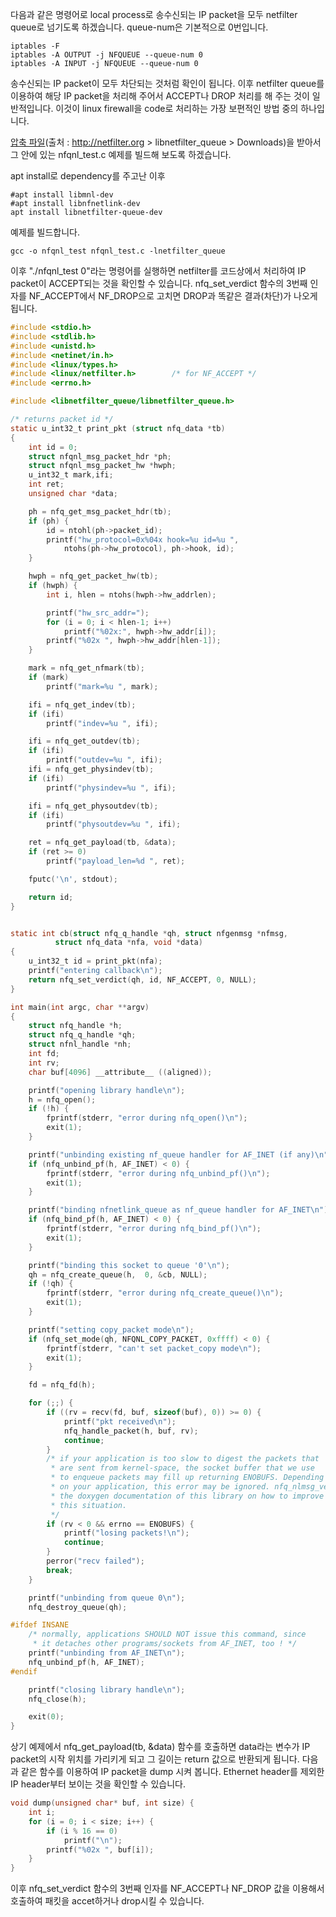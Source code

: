 다음과 같은 명령어로 local process로 송수신되는 IP packet을 모두 netfilter queue로 넘기도록 하겠습니다. queue-num은 기본적으로 0번입니다.
```
iptables -F
iptables -A OUTPUT -j NFQUEUE --queue-num 0
iptables -A INPUT -j NFQUEUE --queue-num 0
```

송수신되는 IP packet이 모두 차단되는 것처럼 확인이 됩니다. 이후 netfilter queue를 이용하여 해당 IP packet을 처리해 주어서 ACCEPT나 DROP 처리를 해 주는 것이 일반적입니다. 이것이 linux firewall을 code로 처리하는 가장 보편적인 방법 중의 하나입니다.

[압축 파일](libnetfilter_queue-1.0.2.tar.bz2)(출처 : http://netfilter.org > libnetfilter_queue > Downloads)을 받아서 그 안에 있는 nfqnl_test.c 예제를 빌드해 보도록 하겠습니다.

apt install로 dependency를 주고난 이후
```
#apt install libmnl-dev
#apt install libnfnetlink-dev
apt install libnetfilter-queue-dev
```

예제를 빌드합니다.
```
gcc -o nfqnl_test nfqnl_test.c -lnetfilter_queue
```

이후 "./nfqnl_test 0"라는 명령어를 실행하면 netfilter를 코드상에서 처리하여 IP packet이 ACCEPT되는 것을 확인할 수 있습니다. nfq_set_verdict 함수의 3번째 인자를 NF_ACCEPT에서 NF_DROP으로 고치면 DROP과 똑같은 결과(차단)가 나오게 됩니다.

```c
#include <stdio.h>
#include <stdlib.h>
#include <unistd.h>
#include <netinet/in.h>
#include <linux/types.h>
#include <linux/netfilter.h>		/* for NF_ACCEPT */
#include <errno.h>

#include <libnetfilter_queue/libnetfilter_queue.h>

/* returns packet id */
static u_int32_t print_pkt (struct nfq_data *tb)
{
	int id = 0;
	struct nfqnl_msg_packet_hdr *ph;
	struct nfqnl_msg_packet_hw *hwph;
	u_int32_t mark,ifi;
	int ret;
	unsigned char *data;

	ph = nfq_get_msg_packet_hdr(tb);
	if (ph) {
		id = ntohl(ph->packet_id);
		printf("hw_protocol=0x%04x hook=%u id=%u ",
			ntohs(ph->hw_protocol), ph->hook, id);
	}

	hwph = nfq_get_packet_hw(tb);
	if (hwph) {
		int i, hlen = ntohs(hwph->hw_addrlen);

		printf("hw_src_addr=");
		for (i = 0; i < hlen-1; i++)
			printf("%02x:", hwph->hw_addr[i]);
		printf("%02x ", hwph->hw_addr[hlen-1]);
	}

	mark = nfq_get_nfmark(tb);
	if (mark)
		printf("mark=%u ", mark);

	ifi = nfq_get_indev(tb);
	if (ifi)
		printf("indev=%u ", ifi);

	ifi = nfq_get_outdev(tb);
	if (ifi)
		printf("outdev=%u ", ifi);
	ifi = nfq_get_physindev(tb);
	if (ifi)
		printf("physindev=%u ", ifi);

	ifi = nfq_get_physoutdev(tb);
	if (ifi)
		printf("physoutdev=%u ", ifi);

	ret = nfq_get_payload(tb, &data);
	if (ret >= 0)
		printf("payload_len=%d ", ret);

	fputc('\n', stdout);

	return id;
}


static int cb(struct nfq_q_handle *qh, struct nfgenmsg *nfmsg,
	      struct nfq_data *nfa, void *data)
{
	u_int32_t id = print_pkt(nfa);
	printf("entering callback\n");
	return nfq_set_verdict(qh, id, NF_ACCEPT, 0, NULL);
}

int main(int argc, char **argv)
{
	struct nfq_handle *h;
	struct nfq_q_handle *qh;
	struct nfnl_handle *nh;
	int fd;
	int rv;
	char buf[4096] __attribute__ ((aligned));

	printf("opening library handle\n");
	h = nfq_open();
	if (!h) {
		fprintf(stderr, "error during nfq_open()\n");
		exit(1);
	}

	printf("unbinding existing nf_queue handler for AF_INET (if any)\n");
	if (nfq_unbind_pf(h, AF_INET) < 0) {
		fprintf(stderr, "error during nfq_unbind_pf()\n");
		exit(1);
	}

	printf("binding nfnetlink_queue as nf_queue handler for AF_INET\n");
	if (nfq_bind_pf(h, AF_INET) < 0) {
		fprintf(stderr, "error during nfq_bind_pf()\n");
		exit(1);
	}

	printf("binding this socket to queue '0'\n");
	qh = nfq_create_queue(h,  0, &cb, NULL);
	if (!qh) {
		fprintf(stderr, "error during nfq_create_queue()\n");
		exit(1);
	}

	printf("setting copy_packet mode\n");
	if (nfq_set_mode(qh, NFQNL_COPY_PACKET, 0xffff) < 0) {
		fprintf(stderr, "can't set packet_copy mode\n");
		exit(1);
	}

	fd = nfq_fd(h);

	for (;;) {
		if ((rv = recv(fd, buf, sizeof(buf), 0)) >= 0) {
			printf("pkt received\n");
			nfq_handle_packet(h, buf, rv);
			continue;
		}
		/* if your application is too slow to digest the packets that
		 * are sent from kernel-space, the socket buffer that we use
		 * to enqueue packets may fill up returning ENOBUFS. Depending
		 * on your application, this error may be ignored. nfq_nlmsg_verdict_putPlease, see
		 * the doxygen documentation of this library on how to improve
		 * this situation.
		 */
		if (rv < 0 && errno == ENOBUFS) {
			printf("losing packets!\n");
			continue;
		}
		perror("recv failed");
		break;
	}

	printf("unbinding from queue 0\n");
	nfq_destroy_queue(qh);

#ifdef INSANE
	/* normally, applications SHOULD NOT issue this command, since
	 * it detaches other programs/sockets from AF_INET, too ! */
	printf("unbinding from AF_INET\n");
	nfq_unbind_pf(h, AF_INET);
#endif

	printf("closing library handle\n");
	nfq_close(h);

	exit(0);
}
```

상기 예제에서 nfq_get_payload(tb, &data) 함수를 호출하면  data라는 변수가 IP packet의 시작 위치를 가리키게 되고 그 길이는 return 값으로 반환되게 됩니다. 다음과 같은 함수를 이용하여 IP packet을 dump 시켜 봅니다. Ethernet header를 제외한 IP header부터 보이는 것을 확인할 수 있습니다.
```c
void dump(unsigned char* buf, int size) {
	int i;
	for (i = 0; i < size; i++) {
		if (i % 16 == 0)
			printf("\n");
		printf("%02x ", buf[i]);
	}
}
```

이후 nfq_set_verdict 함수의 3번째 인자를 NF_ACCEPT나 NF_DROP 값을 이용해서 호출하여 패킷을 accet하거나 drop시킬 수 있습니다.
